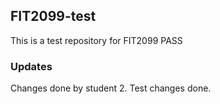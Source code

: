## FIT2099-test

This is a test repository for FIT2099 PASS

###  Updates

Changes done by student 2.
Test changes done.
